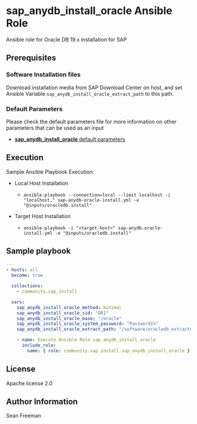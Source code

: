 # sap_anydb_install_oracle Ansible Role

Ansible role for Oracle DB 19.x installation for SAP

## Prerequisites

### Software Installation files

Download installation media from SAP Download Center on host, and set Ansible Variable `sap_anydb_install_oracle_extract_path` to this path.

### Default Parameters

Please check the default parameters file for more information on other parameters that can be used as an input
- [**sap_anydb_install_oracle** default parameters](defaults/main.yml)

## Execution

Sample Ansible Playbook Execution:

- Local Host Installation
    - `ansible-playbook --connection=local --limit localhost -i "localhost," sap-anydb-oracle-install.yml -e "@inputs/oracledb.install"`

- Target Host Installation
    - `ansible-playbook -i "<target-host>" sap-anydb-oracle-install.yml -e "@inputs/oracledb.install"`

## Sample playbook

```yaml
---
- hosts: all
  become: true

  collections:
    - community.sap_install

  vars:
    sap_anydb_install_oracle_method: minimal
    sap_anydb_install_oracle_sid: "OR1"
    sap_anydb_install_oracle_base: "/oracle"
    sap_anydb_install_oracle_system_password: "Password1%"
    sap_anydb_install_oracle_extract_path: "/software/oracledb_extracted"

    - name: Execute Ansible Role sap_anydb_install_oracle
      include_role:
        name: { role: community.sap_install.sap_anydb_install_oracle }
```

## License

Apache license 2.0

## Author Information

Sean Freeman
